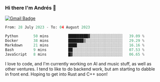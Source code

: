 ### Hi there I'm Andrés :lemon:

[![Gmail Badge](https://img.shields.io/badge/-gmail-c14438?style=flat-square&logo=Gmail&logoColor=white&link=mailto:houshuai0816@gmail.com)](mailto:ahduvvuri@gmail.com)

<!--START_SECTION:waka-->

```python
From: 28 July 2023 - To: 04 August 2023

Python       50 mins         █████████▓░░░░░░░░░░░░░░░   39.09 %
Docker       38 mins         ███████▒░░░░░░░░░░░░░░░░░   29.29 %
Markdown     21 mins         ████░░░░░░░░░░░░░░░░░░░░░   16.16 %
Bash         9 mins          ██░░░░░░░░░░░░░░░░░░░░░░░   07.53 %
JavaScript   8 mins          █▓░░░░░░░░░░░░░░░░░░░░░░░   06.65 %
```

<!--END_SECTION:waka-->

I love to code, and I'm currently working on AI and music stuff, as well as other ventures. I tend to like to do backend work, but am starting to dabble in front end. Hoping to get into Rust and C++ soon!
